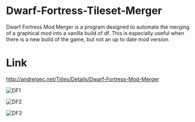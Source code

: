 Dwarf-Fortress-Tileset-Merger
=============================
Dwarf Fortress Mod Merger is a program designed to automate the merging of a graphical mod into a vanilla build of df.
This is especially useful when there is a new build of the game, but not an up to date mod version.

Link
====
http://andreigec.net/Titles/Details/Dwarf-Fortress-Mod-Merger

![DF1](https://s3-ap-southeast-2.amazonaws.com/andreigec/Dwarf-Fortress-Mod-Merger/dfmm1.png)

![DF2](https://s3-ap-southeast-2.amazonaws.com/andreigec/Dwarf-Fortress-Mod-Merger/dfmm2.png)

![DF3](https://s3-ap-southeast-2.amazonaws.com/andreigec/Dwarf-Fortress-Mod-Merger/dfmm3.png)
